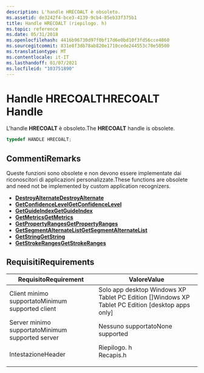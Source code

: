 ```yaml
---
description: L'handle HRECOALT è obsoleto.
ms.assetid: de3242f4-bce3-4139-9cb4-85eb33f375b1
title: Handle HRECOALT (riepilogo. h)
ms.topic: reference
ms.date: 05/31/2018
ms.openlocfilehash: 4416b96730d97f0bf17d6e0bd10f3fd56cce4860
ms.sourcegitcommit: 831e8f3db78ab820e1710cede244553c70e50500
ms.translationtype: MT
ms.contentlocale: it-IT
ms.lasthandoff: 01/07/2021
ms.locfileid: "103751890"
---
```

# <a name="hrecoalt-handle"></a><span data-ttu-id="cc3b1-103">Handle HRECOALT</span><span class="sxs-lookup"><span data-stu-id="cc3b1-103">HRECOALT Handle</span></span>

<span data-ttu-id="cc3b1-104">L'handle **HRECOALT** è obsoleto.</span><span class="sxs-lookup"><span data-stu-id="cc3b1-104">The **HRECOALT** handle is obsolete.</span></span>


```C++
typedef HANDLE HRECOALT;
```



## <a name="remarks"></a><span data-ttu-id="cc3b1-105">Commenti</span><span class="sxs-lookup"><span data-stu-id="cc3b1-105">Remarks</span></span>

<span data-ttu-id="cc3b1-106">Queste funzioni sono obsolete e non devono essere implementate dai riconoscitori di applicazioni personalizzate.</span><span class="sxs-lookup"><span data-stu-id="cc3b1-106">These functions are obsolete and need not be implemented by custom application recognizers.</span></span>

-   [<span data-ttu-id="cc3b1-107">**DestroyAlternate**</span><span class="sxs-lookup"><span data-stu-id="cc3b1-107">**DestroyAlternate**</span></span>](/windows/desktop/api/recapis/nf-recapis-destroyalternate)
-   <span data-ttu-id="cc3b1-108">[**GetConfidenceLevel**](/previous-versions/windows/desktop/legacy/ms704829(v=vs.85))</span><span class="sxs-lookup"><span data-stu-id="cc3b1-108">[**GetConfidenceLevel**](/previous-versions/windows/desktop/legacy/ms704829(v=vs.85))</span></span>
-   <span data-ttu-id="cc3b1-109">[**GetGuideIndex**](/previous-versions/windows/desktop/legacy/ms701152(v=vs.85))</span><span class="sxs-lookup"><span data-stu-id="cc3b1-109">[**GetGuideIndex**](/previous-versions/windows/desktop/legacy/ms701152(v=vs.85))</span></span>
-   <span data-ttu-id="cc3b1-110">[**GetMetrics**](/previous-versions/windows/desktop/legacy/ms695560(v=vs.85))</span><span class="sxs-lookup"><span data-stu-id="cc3b1-110">[**GetMetrics**](/previous-versions/windows/desktop/legacy/ms695560(v=vs.85))</span></span>
-   <span data-ttu-id="cc3b1-111">[**GetPropertyRanges**](/previous-versions/windows/desktop/legacy/ms695602(v=vs.85))</span><span class="sxs-lookup"><span data-stu-id="cc3b1-111">[**GetPropertyRanges**](/previous-versions/windows/desktop/legacy/ms695602(v=vs.85))</span></span>
-   <span data-ttu-id="cc3b1-112">[**GetSegmentAlternateList**](/previous-versions/windows/desktop/legacy/ms701702(v=vs.85))</span><span class="sxs-lookup"><span data-stu-id="cc3b1-112">[**GetSegmentAlternateList**](/previous-versions/windows/desktop/legacy/ms701702(v=vs.85))</span></span>
-   <span data-ttu-id="cc3b1-113">[**GetString**](/previous-versions/windows/desktop/legacy/ms704890(v=vs.85))</span><span class="sxs-lookup"><span data-stu-id="cc3b1-113">[**GetString**](/previous-versions/windows/desktop/legacy/ms704890(v=vs.85))</span></span>
-   <span data-ttu-id="cc3b1-114">[**GetStrokeRanges**](/previous-versions/windows/desktop/legacy/ms705304(v=vs.85))</span><span class="sxs-lookup"><span data-stu-id="cc3b1-114">[**GetStrokeRanges**](/previous-versions/windows/desktop/legacy/ms705304(v=vs.85))</span></span>

## <a name="requirements"></a><span data-ttu-id="cc3b1-115">Requisiti</span><span class="sxs-lookup"><span data-stu-id="cc3b1-115">Requirements</span></span>



| <span data-ttu-id="cc3b1-116">Requisito</span><span class="sxs-lookup"><span data-stu-id="cc3b1-116">Requirement</span></span> | <span data-ttu-id="cc3b1-117">Valore</span><span class="sxs-lookup"><span data-stu-id="cc3b1-117">Value</span></span> |
|-------------------------------------|--------------------------------------------------------------------------------------|
| <span data-ttu-id="cc3b1-118">Client minimo supportato</span><span class="sxs-lookup"><span data-stu-id="cc3b1-118">Minimum supported client</span></span><br/> | <span data-ttu-id="cc3b1-119">Solo app desktop Windows XP Tablet PC Edition \[\]</span><span class="sxs-lookup"><span data-stu-id="cc3b1-119">Windows XP Tablet PC Edition \[desktop apps only\]</span></span><br/>                        |
| <span data-ttu-id="cc3b1-120">Server minimo supportato</span><span class="sxs-lookup"><span data-stu-id="cc3b1-120">Minimum supported server</span></span><br/> | <span data-ttu-id="cc3b1-121">Nessuno supportato</span><span class="sxs-lookup"><span data-stu-id="cc3b1-121">None supported</span></span><br/>                                                            |
| <span data-ttu-id="cc3b1-122">Intestazione</span><span class="sxs-lookup"><span data-stu-id="cc3b1-122">Header</span></span><br/>                   | <dl> <span data-ttu-id="cc3b1-123"><dt>Riepilogo. h</dt></span><span class="sxs-lookup"><span data-stu-id="cc3b1-123"><dt>Recapis.h</dt></span></span> </dl> |



 

